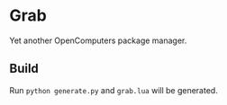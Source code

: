 # Grab

Yet another OpenComputers package manager.

## Build

Run `python generate.py` and `grab.lua` will be generated.

